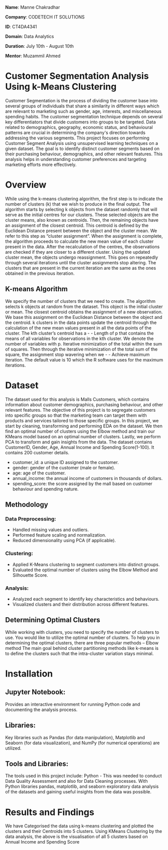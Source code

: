 **Name**: Manne Chakradhar     

**Company**: CODETECH IT SOLUTIONS

**ID**: CT4DA4341

**Domain**: Data Analytics

**Duration**: July 10th - August 10th

**Mentor**: Muzammil Ahmed

# Customer Segmentation Analysis Using k-Means Clustering
Customer Segmentation is the process of dividing the customer base into several groups of individuals that share a similarity in different ways which are relevant to marketing such as gender, age, interests, and miscellaneous spending habits. The customer segmentation technique depends on several key differentiators that divide customers into groups to be targeted. Data related to demographics, geography, economic status, and behavioural patterns are crucial in determining the company's direction towards addressing the various segments.
This project focuses on performing Customer Segment Analysis using unsupervised learning techniques on a given dataset. The goal is to identify distinct customer segments based on their purchasing behaviour, demographics, and other relevant features. This analysis helps in understanding customer preferences and targeting marketing efforts more effectively.

# Overview
While using the k-means clustering algorithm, the first step is to indicate the number of clusters (k) that we wish to produce in the final output. The algorithm starts by selecting k objects from the dataset randomly that will serve as the initial centres for our clusters. These selected objects are the cluster means, also known as centroids. Then, the remaining objects have an assignment of the closest centroid. This centroid is defined by the Euclidean Distance present between the object and the cluster mean. We refer to this step as “cluster assignment”. When the assignment is complete, the algorithm proceeds to calculate the new mean value of each cluster present in the data. After the recalculation of the centres, the observations are checked if they are closer to a different cluster. Using the updated cluster mean, the objects undergo reassignment. This goes on repeatedly through several iterations until the cluster assignments stop altering. The clusters that are present in the current iteration are the same as the ones obtained in the previous iteration.

## K-means Algorithm
We specify the number of clusters that we need to create.
The algorithm selects k objects at random from the dataset. This object is the initial cluster or mean.
The closest centroid obtains the assignment of a new observation. We base this assignment on the Euclidean Distance between the object and the centroid.
k clusters in the data points update the centroid through the calculation of the new mean values present in all the data points of the cluster. The kth cluster’s centroid has a - - Length of p that contains the means of all variables for observations in the kth cluster. We denote the number of variables with p.
Iterative minimization of the total within the sum of squares. Then through the iterative minimization of the total sum of the square, the assignment stop wavering when we - - Achieve maximum iteration. The default value is 10 which the R software uses for the maximum iterations.

# Dataset
The dataset used for this analysis is Malls Customers, which contains information about customer demographics, purchasing behaviour, and other relevant features.
The objective of this project is to segregate customers into specific groups so that the marketing team can target them with products and services tailored to those specific groups.
In this project, we start by cleaning, transforming and performing EDA on the dataset. We then find an optimal number of clusters using the Elbow method and train our KMeans model based on an optimal number of clusters. Lastly, we perform PCA to transform and gain insights from the data.
The dataset contains CustomerID, Gender, Age, Annual Income and Spending Score(1-100). It contains 200 customer details.
- customer_id: a unique ID assigned to the customer.
- gender: gender of the customer (male or female).
- age: age of the customer.
- annual_income: the annual income of customers in thousands of dollars.
- spending_score: the score assigned by the mall based on customer behaviour and spending nature.

## Methodology
### Data Preprocessing:
- Handled missing values and outliers.
- Performed feature scaling and normalization.
- Reduced dimensionality using PCA (if applicable).
  
 ### Clustering:
- Applied K-Means clustering to segment customers into distinct groups.
- Evaluated the optimal number of clusters using the Elbow Method and Silhouette Score.

### Analysis:
- Analyzed each segment to identify key characteristics and behaviours.
- Visualized clusters and their distribution across different features.

## Determining Optimal Clusters
  While working with clusters, you need to specify the number of clusters to use. You would like to utilize the optimal number of clusters. To help you in 
  determining the optimal clusters, there are three popular methods –
  Elbow method The main goal behind cluster partitioning methods like k-means is to define the clusters such that the intra-cluster variation stays minimal.

# Installation
## Jupyter Notebook:
Provides an interactive environment for running Python code and documenting the analysis process. 
## Libraries:
Key libraries such as Pandas (for data manipulation), Matplotlib and Seaborn (for data visualization), and NumPy (for numerical operations) are utilized.

## Tools and Libraries:
The tools used in this project include:
Python - This was needed to conduct Data Quality Assessment and also for Data Cleaning processes. With Python libraries pandas, matplotlib, and seaborn exploratory data analysis of the datasets and gaining useful insights from the data was possible.

# Results and Findings
 We have Categorised the data using k-means clustering and plotted the clusters and their Centroids into 5 clusters.
 Using KMeans Clustering by the data analysis, the above is the visualisation of all 5 clusters based on Annual Income and Spending Score




